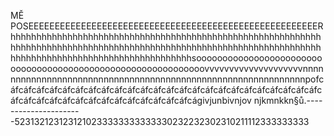 MĚ POSEEEEEEEEEEEEEEEEEEEEEEEEEEEEEEEEEEEEEEEEEEEEEEEEEEEEEEER
hhhhhhhhhhhhhhhhhhhhhhhhhhhhhhhhhhhhhhhhhhhhhhhhhhhhhhhhhhhhhhhhhhhhhhhhhhhhhhhhhhhhhhhhhhhhhhhhhhhhhhhhhhhhhhhhhhhhhhhhhhhhhhhhhhhhhhhhhhhhhhhhhhhhhhhhhhhsooooooooooooooooooooooooooooooooooooooooooooooooooooooooooooovvvvvvvvvvvvvvvvvvvvnnnnnnnnnnnnnnnnnnnnnnnnnnnnnnnnnnnnnnnnnnnnnnnnnnnnnnnnnnnnnpofcáfcáfcáfcáfcáfcáfcáfcáfcáfcáfcáfcáfcáfcáfcáfcáfcáfcáfcáfcáfcáfcáfcáfcáfcáfcáfcáfcáfcáfcáfcáfcáfcáfcáfcáfcáfcáfcáfcágivjunbivnjov njkmnkkn§ů.----------------------5231321231231210233333333333330232232302310211112333333333
